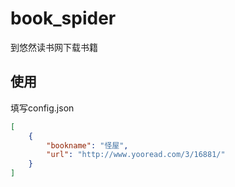 # book_spider
到悠然读书网下载书籍

## 使用
填写config.json  
```json
[
    {
        "bookname": "怪屋",
        "url": "http://www.yooread.com/3/16881/"
    }
]
```

